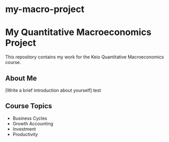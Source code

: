 # my-macro-project
# My Quantitative Macroeconomics Project

This repository contains my work for the Keio Quantitative Macroeconomics course.

## About Me
[Write a brief introduction about yourself]
test

## Course Topics
- Business Cycles
- Growth Accounting
- Investment
- Productivity